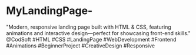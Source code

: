 # MyLandingPage-
"Modern, responsive landing page built with HTML &amp; CSS, featuring animations and interactive design—perfect for showcasing front-end skills." @CodSoft #HTML #CSS #LandingPage #WebDevelopment #Frontend #Animations  #BeginnerProject #CreativeDesign #Responsive 
